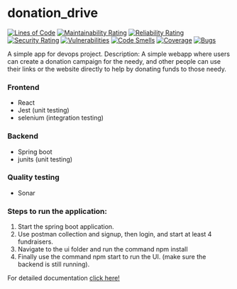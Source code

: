 # donation_drive

[![Lines of Code](https://sonarcloud.io/api/project_badges/measure?project=abhianuj_donation_drive&metric=ncloc)](https://sonarcloud.io/dashboard?id=abhianuj_donation_drive) [![Maintainability Rating](https://sonarcloud.io/api/project_badges/measure?project=abhianuj_donation_drive&metric=sqale_rating)](https://sonarcloud.io/dashboard?id=abhianuj_donation_drive) [![Reliability Rating](https://sonarcloud.io/api/project_badges/measure?project=abhianuj_donation_drive&metric=reliability_rating)](https://sonarcloud.io/dashboard?id=abhianuj_donation_drive) [![Security Rating](https://sonarcloud.io/api/project_badges/measure?project=abhianuj_donation_drive&metric=security_rating)](https://sonarcloud.io/dashboard?id=abhianuj_donation_drive) [![Vulnerabilities](https://sonarcloud.io/api/project_badges/measure?project=abhianuj_donation_drive&metric=vulnerabilities)](https://sonarcloud.io/dashboard?id=abhianuj_donation_drive) [![Code Smells](https://sonarcloud.io/api/project_badges/measure?project=abhianuj_donation_drive&metric=code_smells)](https://sonarcloud.io/dashboard?id=abhianuj_donation_drive) [![Coverage](https://sonarcloud.io/api/project_badges/measure?project=abhianuj_donation_drive&metric=coverage)](https://sonarcloud.io/dashboard?id=abhianuj_donation_drive) [![Bugs](https://sonarcloud.io/api/project_badges/measure?project=abhianuj_donation_drive&metric=bugs)](https://sonarcloud.io/dashboard?id=abhianuj_donation_drive) 

A simple app for devops project.
Description: A simple webapp where users can create a donation campaign for the needy, and other people can use their links or the website directly to help by donating funds to those needy.


### Frontend
  - React
  - Jest (unit testing)
  - selenium (integration testing)

### Backend
  - Spring boot
  - junits (unit testing)

### Quality testing
  - Sonar


### Steps to run the application:
1. Start the spring boot application.
2. Use postman collection and signup, then login, and start at least 4 fundraisers.
3. Navigate to the ui folder and run the command npm install
4. Finally use the command npm start to run the UI. (make sure the backend is still running).

For detailed documentation [click here!](https://github.com/abhianuj/donation_drive/blob/main/Devops%20Documentation.pdf)
